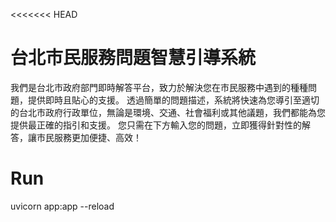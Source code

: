 <<<<<<< HEAD
# 台北市民服務問題智慧引導系統
我們是台北市政府部門即時解答平台，致力於解決您在市民服務中遇到的種種問題，提供即時且貼心的支援。
透過簡單的問題描述，系統將快速為您導引至適切的台北市政府行政單位，無論是環境、交通、社會福利或其他議題，我們都能為您提供最正確的指引和支援。
您只需在下方輸入您的問題，立即獲得針對性的解答，讓市民服務更加便捷、高效！

# Run
uvicorn app:app --reload
